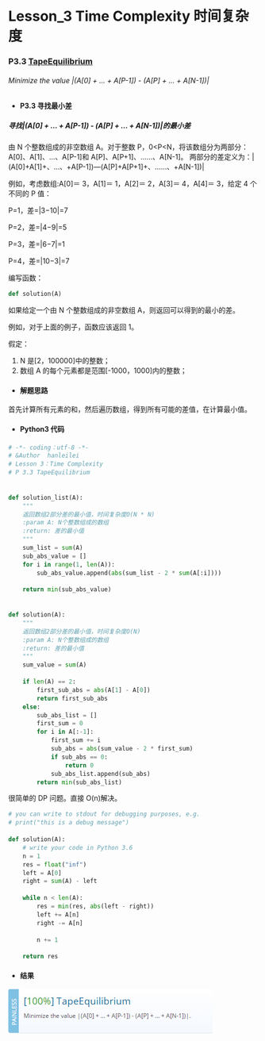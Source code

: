 # Lesson_3 Time Complexity 时间复杂度

### P3.3 [TapeEquilibrium](https://app.codility.com/programmers/lessons/3-time_complexity/tape_equilibrium/)

###### Minimize the value |(A[0] + ... + A[P-1]) - (A[P] + ... + A[N-1])|

- #### P3.3 寻找最小差

##### 寻找|(A[0] + ... + A[P-1]) - (A[P] + ... + A[N-1])|的最小差

由 N 个整数组成的非空数组 A。对于整数 P，0<P<N，将该数组分为两部分：A[0]、A[1]、…、A[P-1]和 A[P]、A[P+1]、……、A[N-1]。
两部分的差定义为：|(A[0]+A[1]+、…、+A[P-1])—(A[P]+A[P+1]+、……、+A[N-1])|

例如，考虑数组:A[0]＝ 3，A[1]＝ 1，A[2]＝ 2，A[3]＝ 4，A[4]＝ 3，给定 4 个不同的 P 值：

P=1，差=|3−10|=7

P=2，差=|4−9|=5

P=3，差=|6−7|=1

P=4，差=|10−3|=7

编写函数：

```python
def solution(A)
```

如果给定一个由 N 个整数组成的非空数组 A，则返回可以得到的最小的差。

例如，对于上面的例子，函数应该返回 1。

假定：

1. N 是[2，100000]中的整数；
2. 数组 A 的每个元素都是范围[-1000，1000]内的整数；

- #### 解题思路

首先计算所有元素的和，然后遍历数组，得到所有可能的差值，在计算最小值。

- #### Python3 代码

```python
# -*- coding：utf-8 -*-
# &Author  hanleilei
# Lesson 3：Time Complexity
# P 3.3 TapeEquilibrium


def solution_list(A):
    """
    返回数组2部分差的最小值，时间复杂度O(N * N)
    :param A: N个整数组成的数组
    :return: 差的最小值
    """
    sum_list = sum(A)
    sub_abs_value = []
    for i in range(1, len(A)):
        sub_abs_value.append(abs(sum_list - 2 * sum(A[:i])))

    return min(sub_abs_value)


def solution(A):
    """
    返回数组2部分差的最小值，时间复杂度O(N)
    :param A: N个整数组成的数组
    :return: 差的最小值
    """
    sum_value = sum(A)

    if len(A) == 2:
        first_sub_abs = abs(A[1] - A[0])
        return first_sub_abs
    else:
        sub_abs_list = []
        first_sum = 0
        for i in A[:-1]:
            first_sum += i
            sub_abs = abs(sum_value - 2 * first_sum)
            if sub_abs == 0:
                return 0
            sub_abs_list.append(sub_abs)
        return min(sub_abs_list)

```

很简单的 DP 问题。直接 O(n)解决。

```python
# you can write to stdout for debugging purposes, e.g.
# print("this is a debug message")

def solution(A):
    # write your code in Python 3.6
    n = 1
    res = float("inf")
    left = A[0]
    right = sum(A) - left

    while n < len(A):
        res = min(res, abs(left - right))
        left += A[n]
        right -= A[n]

        n += 1

    return res
```

- #### 结果

![image](https://github.com/hanleilei/codility_lession/blob/master/L3_Time%20Complexity/3.3.png)
